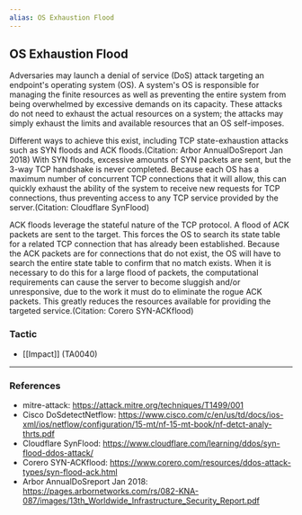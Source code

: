 ```yaml
---
alias: OS Exhaustion Flood
---
```


## OS Exhaustion Flood

Adversaries may launch a denial of service (DoS) attack targeting an endpoint's operating system (OS). A system's OS is responsible for managing the finite resources as well as preventing the entire system from being overwhelmed by excessive demands on its capacity. These attacks do not need to exhaust the actual resources on a system; the attacks may simply exhaust the limits and available resources that an OS self-imposes.

Different ways to achieve this exist, including TCP state-exhaustion attacks such as SYN floods and ACK floods.(Citation: Arbor AnnualDoSreport Jan 2018) With SYN floods, excessive amounts of SYN packets are sent, but the 3-way TCP handshake is never completed. Because each OS has a maximum number of concurrent TCP connections that it will allow, this can quickly exhaust the ability of the system to receive new requests for TCP connections, thus preventing access to any TCP service provided by the server.(Citation: Cloudflare SynFlood)

ACK floods leverage the stateful nature of the TCP protocol. A flood of ACK packets are sent to the target. This forces the OS to search its state table for a related TCP connection that has already been established. Because the ACK packets are for connections that do not exist, the OS will have to search the entire state table to confirm that no match exists. When it is necessary to do this for a large flood of packets, the computational requirements can cause the server to become sluggish and/or unresponsive, due to the work it must do to eliminate the rogue ACK packets. This greatly reduces the resources available for providing the targeted service.(Citation: Corero SYN-ACKflood)


### Tactic

- [[Impact]] (TA0040)


---
### References

- mitre-attack: https://attack.mitre.org/techniques/T1499/001
- Cisco DoSdetectNetflow: https://www.cisco.com/c/en/us/td/docs/ios-xml/ios/netflow/configuration/15-mt/nf-15-mt-book/nf-detct-analy-thrts.pdf
- Cloudflare SynFlood: https://www.cloudflare.com/learning/ddos/syn-flood-ddos-attack/
- Corero SYN-ACKflood: https://www.corero.com/resources/ddos-attack-types/syn-flood-ack.html
- Arbor AnnualDoSreport Jan 2018: https://pages.arbornetworks.com/rs/082-KNA-087/images/13th_Worldwide_Infrastructure_Security_Report.pdf
